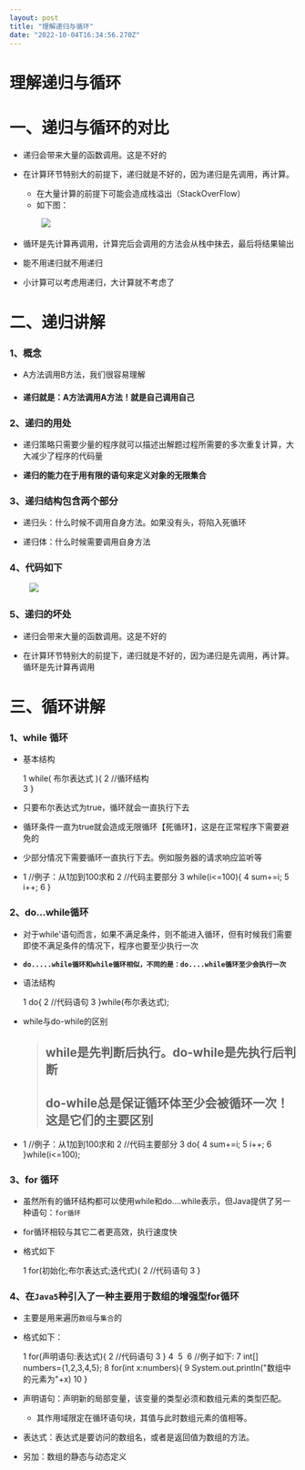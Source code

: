 ```yaml
---
layout: post
title: "理解递归与循环"
date: "2022-10-04T16:34:56.270Z"
---
```

理解递归与循环
=======

一、递归与循环的对比
==========

*   递归会带来大量的函数调用。这是不好的
    
*   在计算环节特别大的前提下，递归就是不好的，因为递归是先调用，再计算。
    
    *   在大量计算的前提下可能会造成栈溢出（StackOverFlow）
    *   如下图：

　　　　![](https://img2022.cnblogs.com/blog/2986556/202210/2986556-20221004205536927-1113745393.png)

*   循环是先计算再调用，计算完后会调用的方法会从栈中抹去，最后将结果输出
    
*   能不用递归就不用递归
*   小计算可以考虑用递归，大计算就不考虑了

二、递归讲解
======

### 1、概念

*   A方法调用B方法，我们很容易理解
    
*   #### 递归就是：A方法调用A方法！就是自己调用自己
    

### 2、递归的用处

*   递归策略只需要少量的程序就可以描述出解题过程所需要的多次重复计算，大大减少了程序的代码量
    
*   **递归的能力在于用有限的语句来定义对象的无限集合**
    

### 3、递归结构包含两个部分

*   递归头：什么时候不调用自身方法。如果没有头，将陷入死循环
    
*   递归体：什么时候需要调用自身方法
    

### 4、代码如下

         ![](https://img2022.cnblogs.com/blog/2986556/202210/2986556-20221004203645244-679691665.png)

### 5、递归的坏处

*   递归会带来大量的函数调用。这是不好的
    
*   在计算环节特别大的前提下，递归就是不好的，因为递归是先调用，再计算。循环是先计算再调用
    

三、循环讲解
======

### 1、while 循环

*   基本结构
    
    1 while( 布尔表达式 ){ 
    2     //循环结构  
    3 }
    
*   只要布尔表达式为true，循环就会一直执行下去
    
*   循环条件一直为true就会造成无限循环【死循环】，这是在正常程序下需要避免的
    
*   少部分情况下需要循环一直执行下去。例如服务器的请求响应监听等
    
*   1  //例子：从1加到100求和
    2  //代码主要部分
    3  while(i<=100){
    4     sum+=i;
    5     i++;
    6  }
    

### 2、do...while循环

*   对于while'语句而言，如果不满足条件，则不能进入循环，但有时候我们需要即使不满足条件的情况下，程序也要至少执行一次
    
*   **`do.....while循环和while循环相似，不同的是：do....while循环至少会执行一次`**
    
*   语法结构
    
    1  do{
    2      //代码语句
    3  }while(布尔表达式);
    
*   while与do-while的区别
    
    > **while是先判断后执行。do-while是先执行后判断**
    > --------------------------------
    > 
    > do-while总是保证循环体至少会被循环一次！这是它们的主要区别
    > ---------------------------------
    
*   1 //例子：从1加到100求和
    2  //代码主要部分
    3  do{
    4    sum+=i;
    5    i++;
    6  }while(i<=100); 
    

### 3、for 循环

*   虽然所有的循环结构都可以使用while和do....while表示，但Java提供了另一种语句：`for循环`
    
*   for循环相较与其它二者更高效，执行速度快
    
*   格式如下
    
    1  for(初始化;布尔表达式;迭代式){
    2      //代码语句
    3  }
    

### 4、在`Java5`种引入了一种主要用于数组的增强型for循环

*   主要是用来遍历`数组`与`集合`的
    
*   格式如下：
    
     1  for(声明语句:表达式){
     2      //代码语句
     3  }
     4  ​
     5  ​
     6  //例子如下:
     7  int\[\] numbers={1,2,3,4,5};
     8  for(int x:numbers){ 9      System.out.println("数组中的元素为"+x)
    10  }
    
*   声明语句：声明新的局部变量，该变量的类型必须和数组元素的类型匹配。
    
    *   其作用域限定在循环语句块，其值与此时数组元素的值相等。
        
*   表达式：表达式是要访问的数组名，或者是返回值为数组的方法。
    
*   另加：数组的静态与动态定义